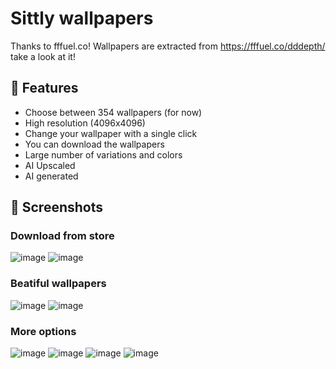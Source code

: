 # Sittly wallpapers

Thanks to fffuel.co!
Wallpapers are extracted from https://fffuel.co/dddepth/ take a look at it!

## 🤠 Features

- Choose between 354 wallpapers (for now)
- High resolution (4096x4096)
- Change your wallpaper with a single click
- You can download the wallpapers
- Large number of variations and colors
- AI Upscaled
- AI generated


  
## 📸 Screenshots
### Download from store
![image](https://github.com/JulianKominovic/sittly-wallpapers/assets/70329467/3487d5f8-c757-4bd6-9325-193a3831649a)
![image](https://github.com/JulianKominovic/sittly-wallpapers/assets/70329467/708e81c0-8799-4a1b-82ae-fd332adfc76f)

### Beatiful wallpapers
![image](https://github.com/JulianKominovic/sittly-wallpapers/assets/70329467/6e18ae83-2e8d-452e-ada4-76c6278d5fe8)
![image](https://github.com/JulianKominovic/sittly-wallpapers/assets/70329467/08d17743-a06c-4e95-bf1b-d9b9f3ccd8cc)

### More options
![image](https://github.com/JulianKominovic/sittly-wallpapers/assets/70329467/9c68ae1b-e4f9-4a11-852a-ab075c4ee67f)
![image](https://github.com/JulianKominovic/sittly-wallpapers/assets/70329467/df76f4b1-266b-407e-915c-7f3a36324edf)
![image](https://github.com/JulianKominovic/sittly-wallpapers/assets/70329467/565810e7-2fea-4f11-91e9-83b24d31ee94)
![image](https://github.com/JulianKominovic/sittly-wallpapers/assets/70329467/22890405-d5d0-4a21-9626-1ac1e419223a)
